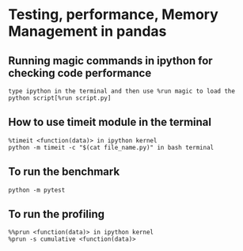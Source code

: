 # Testing, performance, Memory Management in pandas

## Running magic commands in ipython for checking code performance
```
type ipython in the terminal and then use %run magic to load the python script[%run script.py]
```
## How to use timeit module in the terminal

```
%timeit <function(data)> in ipython kernel
python -m timeit -c "$(cat file_name.py)" in bash terminal
```
## To run the benchmark

```
python -m pytest
```

## To run the profiling

```
%%prun <function(data)> in ipython kernel
%prun -s cumulative <function(data)> 
```
